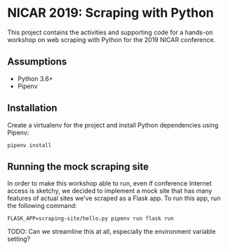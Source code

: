 # NICAR 2019: Scraping with Python

This project contains the activities and supporting code for a hands-on workshop on web scraping with Python for the 2019 NICAR conference.


## Assumptions

- Python 3.6+
- Pipenv

## Installation

Create a virtualenv for the project and install Python dependencies using Pipenv:

```
pipenv install
```

## Running the mock scraping site

In order to make this workshop able to run, even if conference Internet access is sketchy, we decided to implement a mock site that has many features of actual sites we've scraped as a Flask app. To run this app, run the following command:

```
FLASK_APP=scraping-site/hello.py pipenv run flask run
```

TODO: Can we streamline this at all, especially the environment variable setting?
